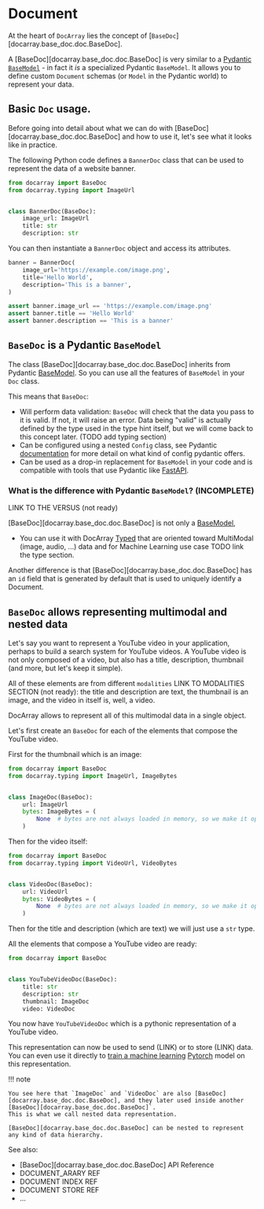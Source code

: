 # Document

At the heart of `DocArray` lies the concept of [`BaseDoc`][docarray.base_doc.doc.BaseDoc].

A [BaseDoc][docarray.base_doc.doc.BaseDoc] is very similar to a [Pydantic](https://docs.pydantic.dev/)
[`BaseModel`](https://docs.Pydantic.dev/usage/models) - in fact it _is_ a specialized Pydantic `BaseModel`. It allows you to define custom `Document` schemas (or `Model` in
the Pydantic world) to represent your data.

## Basic `Doc` usage.

Before going into detail about what we can do with [BaseDoc][docarray.base_doc.doc.BaseDoc] and how to use it, let's
see what it looks like in practice.

The following Python code defines a `BannerDoc` class that can be used to represent the data of a website banner.

```python
from docarray import BaseDoc
from docarray.typing import ImageUrl


class BannerDoc(BaseDoc):
    image_url: ImageUrl
    title: str
    description: str
```

You can then instantiate a `BannerDoc` object and access its attributes.

```python
banner = BannerDoc(
    image_url='https://example.com/image.png',
    title='Hello World',
    description='This is a banner',
)

assert banner.image_url == 'https://example.com/image.png'
assert banner.title == 'Hello World'
assert banner.description == 'This is a banner'
```

## `BaseDoc` is a Pydantic `BaseModel`

The class [BaseDoc][docarray.base_doc.doc.BaseDoc] inherits from Pydantic [BaseModel](https://docs.pydantic.dev/usage/models). So you can use
all the features of `BaseModel` in your `Doc` class. 

This means that `BaseDoc`:

* Will perform data validation: `BaseDoc` will check that the data you pass to it is valid. If not, it will raise an 
error. Data being "valid" is actually defined by the type used in the type hint itself, but we will come back to this concept later. (TODO add typing section)
* Can be configured using a nested `Config` class, see Pydantic [documentation](https://docs.pydantic.dev/usage/model_config/) for more detail on what kind of config pydantic offers.
* Can be used as a drop-in replacement for `BaseModel` in your code and is compatible with tools that use Pydantic like [FastAPI]('https://fastapi.tiangolo.com/').

###  What is the difference with Pydantic `BaseModel`? (INCOMPLETE)

LINK TO THE VERSUS (not ready)

[BaseDoc][docarray.base_doc.doc.BaseDoc] is not only a [BaseModel](https://docs.pydantic.dev/usage/models), 

* You can use it with DocArray [Typed](docarray.typing) that are oriented toward MultiModal (image, audio, ...) data and for 
Machine Learning use case TODO link the type section. 

Another difference is that [BaseDoc][docarray.base_doc.doc.BaseDoc] has an `id` field that is generated by default that is used to uniquely identify a Document.

## `BaseDoc` allows representing multimodal and nested data

Let's say you want to represent a YouTube video in your application, perhaps to build a search system for YouTube videos.
A YouTube video is not only composed of a video, but also has a title, description, thumbnail (and more, but let's keep it simple).

All of these elements are from different `modalities` LINK TO MODALITIES SECTION (not ready): the title and description are text, the thumbnail is an image, and the video in itself is, well, a video.

DocArray allows to represent all of this multimodal data in a single object. 

Let's first create an `BaseDoc` for each of the elements that compose the YouTube video.

First for the thumbnail which is an image:

```python
from docarray import BaseDoc
from docarray.typing import ImageUrl, ImageBytes


class ImageDoc(BaseDoc):
    url: ImageUrl
    bytes: ImageBytes = (
        None  # bytes are not always loaded in memory, so we make it optional
    )
```

Then for the video itself:

```python
from docarray import BaseDoc
from docarray.typing import VideoUrl, VideoBytes


class VideoDoc(BaseDoc):
    url: VideoUrl
    bytes: VideoBytes = (
        None  # bytes are not always loaded in memory, so we make it optional
    )
``` 

Then for the title and description (which are text) we will just use a `str` type.

All the elements that compose a YouTube video are ready:

```python
from docarray import BaseDoc


class YouTubeVideoDoc(BaseDoc):
    title: str
    description: str
    thumbnail: ImageDoc
    video: VideoDoc
```

You now have `YouTubeVideoDoc` which is a pythonic representation of a YouTube video. 

This representation can now be used to send (LINK) or to store (LINK) data. You can even use it directly to [train a machine learning](../../how_to/multimodal_training_and_serving.md) [Pytorch](https://pytorch.org/docs/stable/index.html) model on this representation. 

!!! note

    You see here that `ImageDoc` and `VideoDoc` are also [BaseDoc][docarray.base_doc.doc.BaseDoc], and they later used inside another [BaseDoc][docarray.base_doc.doc.BaseDoc]`.
    This is what we call nested data representation. 

    [BaseDoc][docarray.base_doc.doc.BaseDoc] can be nested to represent any kind of data hierarchy.

See also:

* [BaseDoc][docarray.base_doc.doc.BaseDoc] API Reference
* DOCUMENT_ARARY REF
* DOCUMENT INDEX REF
* DOCUMENT STORE REF
* ...
